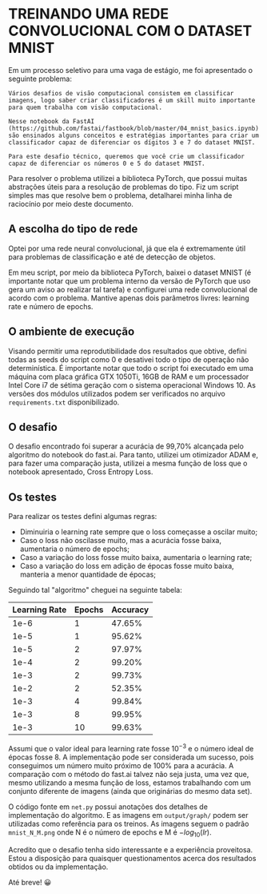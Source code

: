 # TREINANDO UMA REDE CONVOLUCIONAL COM O DATASET MNIST

Em um processo seletivo para uma vaga de estágio, me foi apresentado o seguinte problema:
```
Vários desafios de visão computacional consistem em classificar imagens, logo saber criar classificadores é um skill muito importante para quem trabalha com visão computacional. 

Nesse notebook da FastAI (https://github.com/fastai/fastbook/blob/master/04_mnist_basics.ipynb) são ensinados alguns conceitos e estratégias importantes para criar um classificador capaz de diferenciar os dígitos 3 e 7 do dataset MNIST.

Para este desafio técnico, queremos que você crie um classificador capaz de diferenciar os números 0 e 5 do dataset MNIST.
```

Para resolver o problema utilizei a biblioteca PyTorch, que possui muitas abstrações úteis para a resolução de problemas do tipo. Fiz um script simples mas que resolve bem o problema, detalharei minha linha de raciocínio por meio deste documento.

## A escolha do tipo de rede

Optei por uma rede neural convolucional, já que ela é extremamente útil para problemas de classificação e até de detecção de objetos.

Em meu script, por meio da biblioteca PyTorch, baixei o dataset MNIST (é importante notar que um problema interno da versão de PyTorch que uso gera um aviso ao realizar tal tarefa) e configurei uma rede convolucional de acordo com o problema. Mantive apenas dois parâmetros livres: learning rate e número de epochs.

## O ambiente de execução

Visando permitir uma reprodutibilidade dos resultados que obtive, defini todas as seeds do script como 0 e desativei todo o tipo de operação não determinística. É importante notar que todo o script foi executado em uma máquina com placa gráfica GTX 1050Ti, 16GB de RAM e um processador Intel Core i7 de sétima geração com o sistema operacional Windows 10. As versões dos módulos utilizados podem ser verificados no arquivo `requirements.txt` disponibilizado.

## O desafio

O desafio encontrado foi superar a acurácia de 99,70% alcançada pelo algoritmo do notebook do fast.ai. Para tanto, utilizei um otimizador ADAM e, para fazer uma comparação justa, utilizei a mesma função de loss que o notebook apresentado, Cross Entropy Loss.

## Os testes

Para realizar os testes defini algumas regras:
* Diminuiria o learning rate sempre que o loss começasse a oscilar muito;
* Caso o loss não oscilasse muito, mas a acurácia fosse baixa, aumentaria o número de epochs;
* Caso a variação do loss fosse muito baixa, aumentaria o learning rate;
* Caso a variação do loss em adição de épocas fosse muito baixa, manteria a menor quantidade de épocas;

Seguindo tal "algoritmo" cheguei na seguinte tabela:

| Learning Rate | Epochs | Accuracy |
|---------------|--------|----------|
| 1e-6          | 1      | 47.65%   |
| 1e-5          | 1      | 95.62%   |
| 1e-5          | 2      | 97.97%   |
| 1e-4          | 2      | 99.20%   |
| 1e-3          | 2      | 99.73%   |
| 1e-2          | 2      | 52.35%   |
| 1e-3          | 4      | 99.84%   |
| 1e-3          | 8      | 99.95%   |
| 1e-3          | 10     | 99.63%   |

Assumi que o valor ideal para learning rate fosse $10^{-3}$ e o número ideal de épocas fosse 8. A implementação pode ser considerada um sucesso, pois conseguimos um número muito próximo de 100% para a acurácia. A comparação com o método do fast.ai talvez não seja justa, uma vez que, mesmo utilizando a mesma função de loss, estamos trabalhando com um conjunto diferente de imagens (ainda que originárias do mesmo data set).

O código fonte em `net.py` possui anotações dos detalhes de implementação do algoritmo. E as imagens em `output/graph/` podem ser utilizadas como referência para os treinos. As imagens seguem o padrão `mnist_N_M.png` onde N é o número de epochs e M é $-log_{10}(lr)$.

Acredito que o desafio tenha sido interessante e a experiência proveitosa. Estou a disposição para quaisquer questionamentos acerca dos resultados obtidos ou da implementação.

Até breve! :grinning: